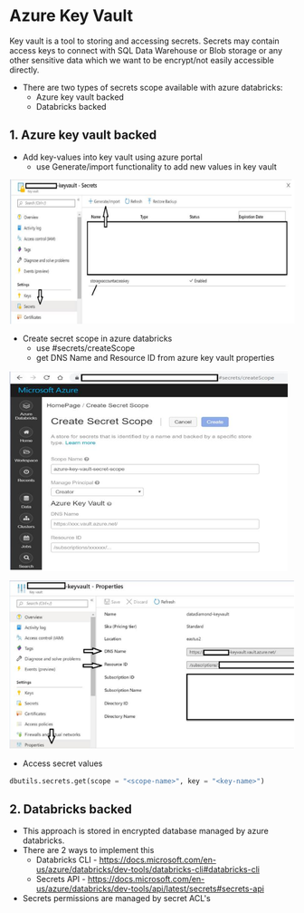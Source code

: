 # Azure Key Vault

Key vault is a tool to storing and accessing secrets. Secrets may contain access keys to connect with SQL Data Warehouse or Blob storage or any other sensitive data which we want to be encrypt/not easily accessible directly.

-	There are two types of secrets scope available with azure databricks:
	-	Azure key vault backed
	-	Databricks backed

## **1.	Azure key vault backed**
-	Add key-values into key vault using azure portal
	-	use Generate/import functionality to add new values in key vault 
	
![Output Files](https://raw.githubusercontent.com/iamhimmat89/azure-databricks-pyspark/master/zimgs/key-vault-1.PNG)

-	Create secret scope in azure databricks
	-	use <databricks-url>#secrets/createScope
	-	get DNS Name and Resource ID from azure key vault properties
	
![Output Files](https://raw.githubusercontent.com/iamhimmat89/azure-databricks-pyspark/master/zimgs/secret-scope.PNG)

![Output Files](https://raw.githubusercontent.com/iamhimmat89/azure-databricks-pyspark/master/zimgs/key-vault-2.PNG)

-	Access secret values

```python
dbutils.secrets.get(scope = "<scope-name>", key = "<key-name>")
```
	
## **2.	Databricks backed**

- 	This approach is stored in encrypted database managed by azure databricks.
-	There are 2 ways to implement this
	-	Databricks CLI - https://docs.microsoft.com/en-us/azure/databricks/dev-tools/databricks-cli#databricks-cli
	-	Secrets API - https://docs.microsoft.com/en-us/azure/databricks/dev-tools/api/latest/secrets#secrets-api
-	Secrets permissions are managed by secret ACL's

